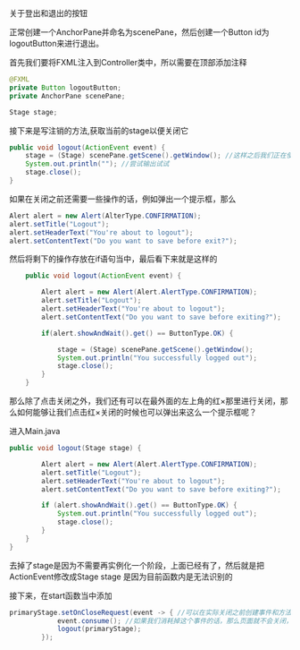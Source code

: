 关于登出和退出的按钮

正常创建一个AnchorPane并命名为scenePane，然后创建一个Button id为logoutButton来进行退出。



首先我们要将FXML注入到Controller类中，所以需要在顶部添加注释

~~~ java
@FXML
private Button logoutButton;
private AnchorPane scenePane;

Stage stage;
~~~

接下来是写注销的方法,获取当前的stage以便关闭它

~~~ java
public void logout(ActionEvent event) {
    stage = (Stage) scenePane.getScene().getWindow(); //这样之后我们正在使用的就是当前你阶段了。
    System.out.println(""); //尝试输出试试
	stage.close();
}
~~~

如果在关闭之前还需要一些操作的话，例如弹出一个提示框，那么

~~~ java
Alert alert = new Alert(AlterType.CONFIRMATION);
alert.setTitle("Logout");
alert.setHeaderText("You're about to logout");
alert.setContentText("Do you want to save before exit?");
~~~

然后将剩下的操作存放在if语句当中，最后看下来就是这样的

~~~ java
    public void logout(ActionEvent event) {

        Alert alert = new Alert(Alert.AlertType.CONFIRMATION);
        alert.setTitle("Logout");
        alert.setHeaderText("You're about to logout");
        alert.setContentText("Do you want to save before exiting?");

        if(alert.showAndWait().get() == ButtonType.OK) {

            stage = (Stage) scenePane.getScene().getWindow();
            System.out.println("You successfully logged out");
            stage.close();
        }
    }
~~~

那么除了点击关闭之外，我们还有可以在最外面的左上角的红×那里进行关闭，那么如何能够让我们点击红×关闭的时候也可以弹出来这么一个提示框呢？

进入Main.java

~~~ java
public void logout(Stage stage) {

        Alert alert = new Alert(Alert.AlertType.CONFIRMATION);
        alert.setTitle("Logout");
        alert.setHeaderText("You're about to logout");
        alert.setContentText("Do you want to save before exiting?");

        if (alert.showAndWait().get() == ButtonType.OK) {
            System.out.println("You successfully logged out");
            stage.close();
        }
    }
}
~~~

去掉了stage是因为不需要再实例化一个阶段，上面已经有了，然后就是把ActionEvent修改成Stage stage 是因为目前函数内是无法识别的

接下来，在start函数当中添加

~~~ java
primaryStage.setOnCloseRequest(event -> { //可以在实际关闭之前创建事件和方法。
            event.consume(); //如果我们消耗掉这个事件的话，那么页面就不会关闭，可以阻止程序在点X时关闭，除非确认他
            logout(primaryStage);
        });
~~~


